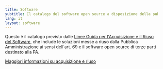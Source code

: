 ```yaml
---
title: Software
subtitle: Il catalogo del software open source a disposizione della pubblica amministrazione.
lang: it
layout: software
---
```


Questo è il catalogo previsto dalle [Linee Guida per l'Acquisizione e il Riuso del Software](/it/riuso), che include le soluzioni messe a riuso dalla Pubblica Amministrazione ai sensi dell'art. 69 e il software open source di terze parti destinato alla PA.

<a href="/it/riuso" class="btn btn-primary mt-2">Maggiori informazioni su acquisizione e riuso</a>
